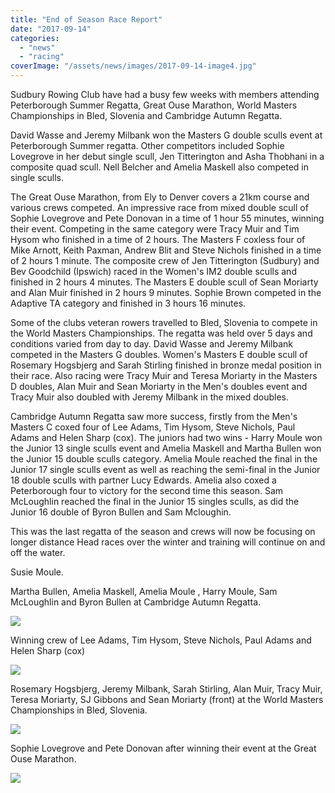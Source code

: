 ```yaml
---
title: "End of Season Race Report"
date: "2017-09-14"
categories:
  - "news"
  - "racing"
coverImage: "/assets/news/images/2017-09-14-image4.jpg"
---
```


Sudbury Rowing Club have had a busy few weeks with members attending Peterborough Summer Regatta, Great Ouse Marathon, World Masters Championships in Bled, Slovenia and Cambridge Autumn Regatta.

David Wasse and Jeremy Milbank won the Masters G double sculls event at Peterborough Summer regatta. Other competitors included Sophie Lovegrove in her debut single scull, Jen Titterington and Asha Thobhani in a composite quad scull. Nell Belcher and Amelia Maskell also competed in single sculls.

The Great Ouse Marathon, from Ely to Denver covers a 21km course and various crews competed. An impressive race from mixed double scull of Sophie Lovegrove and Pete Donovan in a time of 1 hour 55 minutes, winning their event. Competing in the same category were Tracy Muir and Tim Hysom who finished in a time of 2 hours. The Masters F coxless four of Mike Arnott, Keith Paxman, Andrew Blit and Steve Nichols finished in a time of 2 hours 1 minute. The composite crew of Jen Titterington (Sudbury) and Bev Goodchild (Ipswich) raced in the Women's IM2 double sculls and finished in 2 hours 4 minutes. The Masters E double scull of Sean Moriarty and Alan Muir finished in 2 hours 9 minutes. Sophie Brown competed in the Adaptive TA category and finished in 3 hours 16 minutes.

Some of the clubs veteran rowers travelled to Bled, Slovenia to compete in the World Masters Championships. The regatta was held over 5 days and conditions varied from day to day. David Wasse and Jeremy Milbank competed in the Masters G doubles. Women's Masters E double scull of Rosemary Hogsbjerg and Sarah Stirling finished in bronze medal position in their race. Also racing were Tracy Muir and Teresa Moriarty in the Masters D doubles, Alan Muir and Sean Moriarty in the Men's doubles event and Tracy Muir also doubled with Jeremy Milbank in the mixed doubles.

Cambridge Autumn Regatta saw more success, firstly from the Men's Masters C coxed four of Lee Adams, Tim Hysom, Steve Nichols, Paul Adams and Helen Sharp (cox). The juniors had two wins - Harry Moule won the Junior 13 single sculls event and Amelia Maskell and Martha Bullen won the Junior 15 double sculls category. Amelia Moule reached the final in the Junior 17 single sculls event as well as reaching the semi-final in the Junior 18 double sculls with partner Lucy Edwards. Amelia also coxed a Peterborough four to victory for the second time this season. Sam McLoughlin reached the final in the Junior 15 singles sculls, as did the Junior 16 double of Byron Bullen and Sam Mcloughin.

This was the last regatta of the season and crews will now be focusing on longer distance Head races over the winter and training will continue on and off the water.

Susie Moule.

Martha Bullen, Amelia Maskell, Amelia Moule , Harry Moule, Sam McLoughlin and Byron Bullen at Cambridge Autumn Regatta.

[![](/assets/news/images/2017-09-14-image1-1024x576.jpg)](http://sudburyrowingclub.org.uk/wp-content/uploads/2017/09/2017-09-14-image1.jpg)

Winning crew of Lee Adams, Tim Hysom, Steve Nichols, Paul Adams and Helen Sharp (cox)

[![](/assets/news/images/2017-09-14-image2-1024x561.jpg)](http://sudburyrowingclub.org.uk/wp-content/uploads/2017/09/2017-09-14-image2.jpg)

Rosemary Hogsbjerg, Jeremy Milbank, Sarah Stirling, Alan Muir, Tracy Muir, Teresa Moriarty, SJ Gibbons and Sean Moriarty (front) at the World Masters Championships in Bled, Slovenia.

[![](/assets/news/images/2017-09-14-image3.jpg)](http://sudburyrowingclub.org.uk/wp-content/uploads/2017/09/2017-09-14-image3.jpg)

Sophie Lovegrove and Pete Donovan after winning their event at the Great Ouse Marathon.

[![](/assets/news/images/2017-09-14-image4-1024x876.jpg)](http://sudburyrowingclub.org.uk/wp-content/uploads/2017/09/2017-09-14-image4.jpg)
